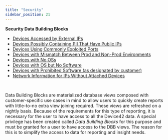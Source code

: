 ```yaml
---
title: "Security"
sidebar_position: 21
---
```


**Security Data Building Blocks**

- [Devices Accessed by External IPs](reports/dbb_cookbook/devices-accessed-by-external-ips.md)
- [Devices Possibly Containing PII That Have Public IPs](reports/dbb_cookbook/devices-possibly-containing-pii-that-have-public-ips.md)
- [Devices Using Commonly Exploited Ports](reports/dbb_cookbook/devices-using-commonly-exploited-ports.md)
- [Devices with Mismatch Between Prod and Non-Prod Environments](reports/dbb_cookbook/devices-with-mismatch-between-prod-and-non-prod-environments.md)
- [Devices with No OSs](reports/dbb_cookbook/devices-with-no-oss.md)
- [Devices with OS but No Software](reports/dbb_cookbook/devices-with-os-but-no-software.md)
- [Devices with Prohibited Software (as designated by customer)](reports/dbb_cookbook/devices-with-prohibited-software-as-designated-by-customer.md)
- [Network Information for IPs Without Attached Devices](reports/dbb_cookbook/network-information-for-ips-without-attached-devices.md)

 

Data Building Blocks are materialized database views composed with customer-specific use cases in mind to allow users to quickly create reports with little-to-no extra view joining required. These views are refreshed on a nightly basis. Because of the requirements for this type of reporting, it is necessary for the user to have access to all the Device42 data. A special privilege has been created called _Data Building Blocks_ for this purpose and must be granted for a user to have access to the DBB views. The reason for this is to simplify the access to data for reporting and insight needs.
